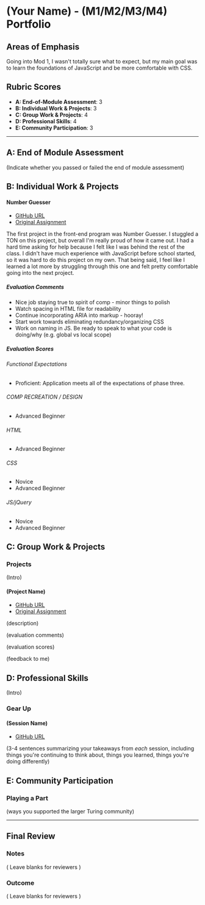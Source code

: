 # (Your Name) - (M1/M2/M3/M4) Portfolio

## Areas of Emphasis

Going into Mod 1, I wasn't totally sure what to expect, but my main goal was to learn the foundations of JavaScript and be more comfortable with CSS. 

## Rubric Scores

* **A: End-of-Module Assessment**: 3
* **B: Individual Work & Projects**: 3
* **C: Group Work & Projects**: 4
* **D: Professional Skills**: 4
* **E: Community Participation**: 3

-----------------------

## A: End of Module Assessment

(Indicate whether you passed or failed the end of module assessment)


## B: Individual Work & Projects

#### Number Guesser

* [GitHub URL](https://github.com/michellehoffman/number-guesser)
* [Original Assignment](http://frontend.turing.io/projects/number-guesser.html)

The first project in the front-end program was Number Guesser. I stuggled a TON on this project, but overall I'm really proud of how it came out. I had a hard time asking for help because I felt like I was behind the rest of the class. I didn't have much experience with JavaScript before school started, so it was hard to do this project on my own. That being said, I feel like I learned a lot more by struggling through this one and felt pretty comfortable going into the next project.

##### Evaluation Comments

- Nice job staying true to spirit of comp - minor things to polish
- Watch spacing in HTML file for readability
- Continue incorporating ARIA into markup - hooray!
- Start work towards eliminating redundancy/organizing CSS
- Work on naming in JS. Be ready to speak to what your code is doing/why (e.g. global vs local scope)

##### Evaluation Scores

###### Functional Expectations
- Proficient: Application meets all of the expectations of phase three.
###### COMP RECREATION / DESIGN
- Advanced Beginner
###### HTML
- Advanced Beginner
###### CSS
- Novice
- Advanced Beginner
###### JS/jQuery
- Novice
- Advanced Beginner

## C: Group Work & Projects

### Projects

(Intro)

#### (Project Name)

* [GitHub URL]()
* [Original Assignment]()

(description)

(evaluation comments)

(evaluation scores)

(feedback to me)

## D: Professional Skills
(Intro)

### Gear Up
#### (Session Name)

* [GitHub URL]()

(3-4 sentences summarizing your takeaways from _each_ session, including things you're continuing to think about, things you learned, things you're doing differently)

## E: Community Participation

### Playing a Part

(ways you supported the larger Turing community)

------------------

## Final Review

### Notes

( Leave blanks for reviewers )

### Outcome

( Leave blanks for reviewers )

